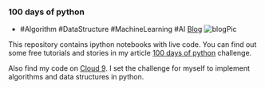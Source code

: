 ### 100 days of python
- #Algorithm #DataStructure #MachineLearning #AI
[Blog](https://medium.com/100-days-of-python)
![blogPic](https://github.com/KingRei/100DaysPython/imgs/blogPic.png)

This repository contains ipython notebooks with live code.
You can find out some free tutorials and stories in my article [100 days of python](https://medium.com/100-days-of-python) challenge.

Also find my code on [Cloud 9](https://c9.io/kingrei).
I set the challenge for myself to implement algorithms and data structures in python.
